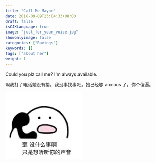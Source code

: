 ```yaml
---
title: "Call Me Maybe"
date: 2018-09-09T23:04:33+08:00
draft: false
isCJKLanguage: true
image: "just_for_your_voice.jpg"
showonlyimage: false
categories: ["Ravings"]
keywords: []
tags: ["about her"]
weight: 1
---
```


Could you plz call me? I'm always available.

啊我打了电话她没有接。我没事找事吧。她已经够 anxious 了，你个傻逼。

![call](just_for_your_voice.jpg)